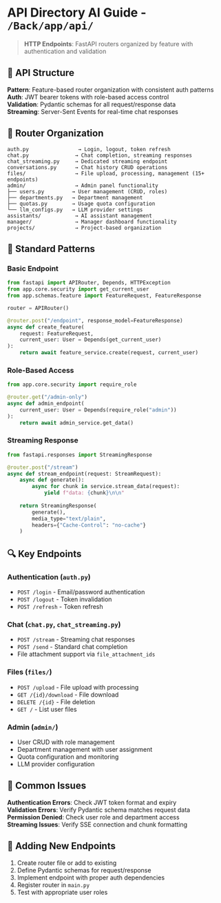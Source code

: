 # API Directory AI Guide - `/Back/app/api/`

> **HTTP Endpoints**: FastAPI routers organized by feature with authentication and validation

## 🎯 API Structure

**Pattern**: Feature-based router organization with consistent auth patterns  
**Auth**: JWT bearer tokens with role-based access control  
**Validation**: Pydantic schemas for all request/response data  
**Streaming**: Server-Sent Events for real-time chat responses

## 📁 Router Organization

```
auth.py                → Login, logout, token refresh
chat.py               → Chat completion, streaming responses
chat_streaming.py     → Dedicated streaming endpoint
conversations.py      → Chat history CRUD operations
files/                → File upload, processing, management (15+ endpoints)
admin/                → Admin panel functionality
├── users.py         → User management (CRUD, roles)
├── departments.py   → Department management 
├── quotas.py        → Usage quota configuration
└── llm_configs.py   → LLM provider settings
assistants/           → AI assistant management
manager/              → Manager dashboard functionality
projects/             → Project-based organization
```

## 🔧 Standard Patterns

### Basic Endpoint
```python
from fastapi import APIRouter, Depends, HTTPException
from app.core.security import get_current_user
from app.schemas.feature import FeatureRequest, FeatureResponse

router = APIRouter()

@router.post("/endpoint", response_model=FeatureResponse)
async def create_feature(
    request: FeatureRequest,
    current_user: User = Depends(get_current_user)
):
    return await feature_service.create(request, current_user)
```

### Role-Based Access
```python
from app.core.security import require_role

@router.get("/admin-only")
async def admin_endpoint(
    current_user: User = Depends(require_role("admin"))
):
    return await admin_service.get_data()
```

### Streaming Response
```python
from fastapi.responses import StreamingResponse

@router.post("/stream")
async def stream_endpoint(request: StreamRequest):
    async def generate():
        async for chunk in service.stream_data(request):
            yield f"data: {chunk}\n\n"
    
    return StreamingResponse(
        generate(), 
        media_type="text/plain",
        headers={"Cache-Control": "no-cache"}
    )
```

## 🔍 Key Endpoints

### Authentication (`auth.py`)
- `POST /login` - Email/password authentication
- `POST /logout` - Token invalidation
- `POST /refresh` - Token refresh

### Chat (`chat.py`, `chat_streaming.py`)
- `POST /stream` - Streaming chat responses
- `POST /send` - Standard chat completion
- File attachment support via `file_attachment_ids`

### Files (`files/`)
- `POST /upload` - File upload with processing
- `GET /{id}/download` - File download
- `DELETE /{id}` - File deletion
- `GET /` - List user files

### Admin (`admin/`)
- User CRUD with role management
- Department management with user assignment
- Quota configuration and monitoring
- LLM provider configuration

## 🚨 Common Issues

**Authentication Errors**: Check JWT token format and expiry  
**Validation Errors**: Verify Pydantic schema matches request data  
**Permission Denied**: Check user role and department access  
**Streaming Issues**: Verify SSE connection and chunk formatting

## 🔧 Adding New Endpoints

1. Create router file or add to existing
2. Define Pydantic schemas for request/response
3. Implement endpoint with proper auth dependencies
4. Register router in `main.py`
5. Test with appropriate user roles 